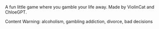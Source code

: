 A fun little game where you gamble your life away. Made by ViolinCat and ChloeGPT.

Content Warning: alcoholism, gambling addiction, divorce, bad decisions
